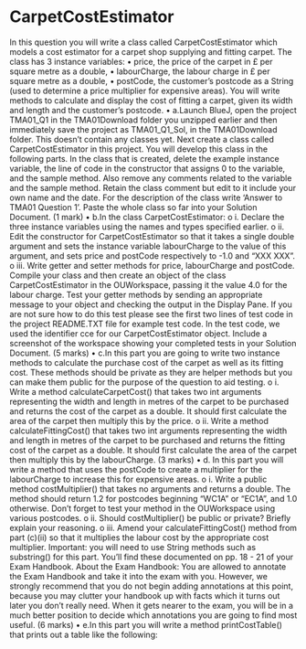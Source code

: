 # CarpetCostEstimator
In this question you will write a class called CarpetCostEstimator which models a cost estimator for a carpet shop supplying and fitting carpet. The class has 3 instance variables:
•	price, the price of the carpet in £ per square metre as a double,
•	labourCharge, the labour charge in £ per square metre as a double,
•	postCode, the customer’s postcode as a String (used to determine a price multiplier for expensive areas).
You will write methods to calculate and display the cost of fitting a carpet, given its width and length and the customer’s postcode.
•	a.Launch BlueJ, open the project TMA01_Q1 in the TMA01Download folder you unzipped earlier and then immediately save the project as TMA01_Q1_Sol, in the TMA01Download folder. This doesn’t contain any classes yet.
Next create a class called CarpetCostEstimator in this project. You will develop this class in the following parts.
In the class that is created, delete the example instance variable, the line of code in the constructor that assigns 0 to the variable, and the sample method. Also remove any comments related to the variable and the sample method.
Retain the class comment but edit to it include your own name and the date. For the description of the class write ‘Answer to TMA01 Question 1’.
Paste the whole class so far into your Solution Document.
(1 mark)
•	b.In the class CarpetCostEstimator:
o	i. Declare the three instance variables using the names and types specified earlier.
o	ii. Edit the constructor for CarpetCostEstimator so that it takes a single double argument and sets the instance variable labourCharge to the value of this argument, and sets price and postCode respectively to -1.0 and “XXX XXX”.
o	iii. Write getter and setter methods for price, labourCharge and postCode.
Compile your class and then create an object of the class CarpetCostEstimator in the OUWorkspace, passing it the value 4.0 for the labour charge. Test your getter methods by sending an appropriate message to your object and checking the output in the Display Pane. If you are not sure how to do this test please see the first two lines of test code in the project README.TXT file for example test code. In the test code, we used the identifier cce for our CarpetCostEstimator object.
Include a screenshot of the workspace showing your completed tests in your Solution Document.
(5 marks)
•	c.In this part you are going to write two instance methods to calculate the purchase cost of the carpet as well as its fitting cost. These methods should be private as they are helper methods but you can make them public for the purpose of the question to aid testing.
o	i. Write a method calculateCarpetCost() that takes two int arguments representing the width and length in metres of the carpet to be purchased and returns the cost of the carpet as a double. It should first calculate the area of the carpet then multiply this by the price.
o	ii. Write a method calculateFittingCost() that takes two int arguments representing the width and length in metres of the carpet to be purchased and returns the fitting cost of the carpet as a double. It should first calculate the area of the carpet then multiply this by the labourCharge.
(3 marks)
•	d. In this part you will write a method that uses the postCode to create a multiplier for the labourCharge to increase this for expensive areas.
o	i. Write a public method costMultiplier() that takes no arguments and returns a double. The method should return 1.2 for postcodes beginning “WC1A” or “EC1A”, and 1.0 otherwise. Don’t forget to test your method in the OUWorkspace using various postcodes.
o	ii. Should costMultiplier() be public or private? Briefly explain your reasoning.
o	iii. Amend your calculateFittingCost() method from part (c)(ii) so that it multiplies the labour cost by the appropriate cost multiplier.
Important: you will need to use String methods such as substring() for this part. You’ll find these documented on pp. 18 - 21 of your Exam Handbook.
About the Exam Handbook: You are allowed to annotate the Exam Handbook and take it into the exam with you. However, we strongly recommend that you do not begin adding annotations at this point, because you may clutter your handbook up with facts which it turns out later you don’t really need. When it gets nearer to the exam, you will be in a much better position to decide which annotations you are going to find most useful.
(6 marks)
•	e.In this part you will write a method printCostTable() that prints out a table like the following:
